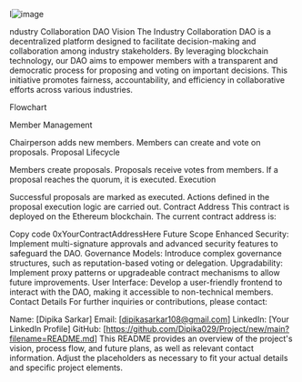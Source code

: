 I![image](https://github.com/user-attachments/assets/0e7b2036-a2c4-4888-ad89-5ff97050de4b)


ndustry Collaboration DAO
Vision
The Industry Collaboration DAO is a decentralized platform designed to facilitate decision-making and collaboration among industry stakeholders. By leveraging blockchain technology, our DAO aims to empower members with a transparent and democratic process for proposing and voting on important decisions. This initiative promotes fairness, accountability, and efficiency in collaborative efforts across various industries.

Flowchart
<!-- Replace with actual flowchart image URL -->

Member Management

Chairperson adds new members.
Members can create and vote on proposals.
Proposal Lifecycle

Members create proposals.
Proposals receive votes from members.
If a proposal reaches the quorum, it is executed.
Execution

Successful proposals are marked as executed.
Actions defined in the proposal execution logic are carried out.
Contract Address
This contract is deployed on the Ethereum blockchain. The current contract address is:

Copy code
0xYourContractAddressHere
Future Scope
Enhanced Security: Implement multi-signature approvals and advanced security features to safeguard the DAO.
Governance Models: Introduce complex governance structures, such as reputation-based voting or delegation.
Upgradability: Implement proxy patterns or upgradeable contract mechanisms to allow future improvements.
User Interface: Develop a user-friendly frontend to interact with the DAO, making it accessible to non-technical members.
Contact Details
For further inquiries or contributions, please contact:

Name: [Dipika Sarkar]
Email: [dipikasarkar108@gmail.com]
LinkedIn: [Your LinkedIn Profile]
GitHub: [https://github.com/Dipika029/Project/new/main?filename=README.md]
This README provides an overview of the project's vision, process flow, and future plans, as well as relevant contact information. Adjust the placeholders as necessary to fit your actual details and specific project elements.




